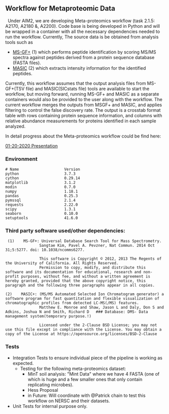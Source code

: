  
## Workflow for Metaproteomic Data  

  Under AIM2, we are developing Meta-proteomics workflow (task 2.1.5: A2170, A2180 &, A2200). Code base is being developed in Python and will be wrapped in a container with all the necessary dependencies needed to run the workflow. Currently, The source data is be obtained from analysis tools such as

- [MS-GF+](https://github.com/MSGFPlus/msgfplus) (1) which performs peptide identification by scoring MS/MS spectra against peptides derived from a protein sequence database (FASTA files). 
- [MASIC](https://github.com/PNNL-Comp-Mass-Spec/MASIC) (2) which extracts intensity information for the identified peptides. 

Currently, this workflow assumes that the output analysis files from MS-GF+(TSV file) and MASIC(SICstats file) tools are available to start the workflow, but moving forward, running MS-GF+ and MASIC as a separate containers would also be provided to the user along with the workflow. The current workflow merges the outputs from MSGF+ and MASIC, and applies filtering to control the false discovery rate. The output is a crosstab format table with rows containing protein sequence information, and columns with relative abundance measurements for proteins identified in each sample analyzed.

In detail progress about the Meta-proteomics workflow could be find here:

[01-20-2020 Presentation](https://drive.google.com/file/d/1qe_PRP2LgwaGuXCBQI2OrOgDIaXt3ZjP/view?usp=sharing) 

### Environment
    
    # Name                    Version 
    python                    3.7.3
    cython                    0.29.14                   
    matplotlib                3.1.2                      
    modin                     0.7.0                    
    numpy                     1.18.1                   
    pandas                    0.25.3                   
    pymssql                   2.1.4                    
    requests                  2.22.0           
    scipy                     1.3.1             
    seaborn                   0.10.0                    
    setuptools                41.6.0                    

### Third party software used/other dependencies:

     (1)    MS-GF+: Universal Database Search Tool for Mass Spectrometry.
                   Sangtae Kim, Pavel A. Pevzner, Nat Commun. 2014 Oct 31;5:5277. doi: 10.1038/ncomms6277.   
                   
                   This software is Copyright © 2012, 2013 The Regents of the University of California. All Rights Reserved.
                   Permission to copy, modify, and distribute this software and its documentation for educational, research and non-profit purposes, without fee, and without a written agreement is hereby granted, provided that the above copyright notice, this paragraph and the following three paragraphs appear in all copies.
 
    (2)    MASIC+: (MS/MS Automated Selected Ion Chromatogram generator) a software program for fast quantitation and flexible visualization of chromatographic profiles from detected LC-MS(/MS) features.            
                   Matthew E. Monroe and Shaw, Jason L and Daly, Don S and Adkins, Joshua N and Smith, Richard D   ### Database: DMS- Data management system(temporary purpose.!)
 
                   Licensed under the 2-Clause BSD License; you may not use this file except in compliance with the License. You may obtain a copy of the License at https://opensource.org/licenses/BSD-2-Clause
### Tests
- Integration Tests to ensure individual piece of the pipeline is working as expected.
    - Testing for the following meta-proteomics dataset:
        - MinT soil analysis: "Mint Data" where we have 4 FASTA (one of which is huge and a few smaller ones that only contain replicating microbes). 
        - Hess Proposal
        - in Future: Will coordinate with @Patrick chain to test this workflow on NERSC and their datasets. 
- Unit Tests for internal purpose only.
